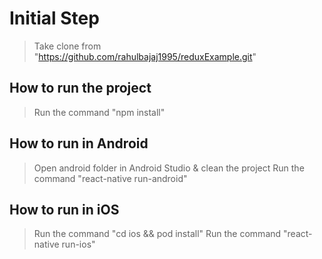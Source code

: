 # Initial Step
> Take clone from "https://github.com/rahulbajaj1995/reduxExample.git"

## How to run the project
> Run the command "npm install"

## How to run in Android
> Open android folder in Android Studio & clean the project
> Run the command "react-native run-android"

## How to run in iOS
> Run the command "cd ios && pod install"
> Run the command "react-native run-ios"